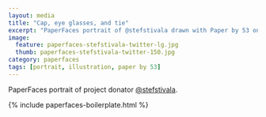```yaml
---
layout: media
title: "Cap, eye glasses, and tie"
excerpt: "PaperFaces portrait of @stefstivala drawn with Paper by 53 on an iPad."
image: 
  feature: paperfaces-stefstivala-twitter-lg.jpg
  thumb: paperfaces-stefstivala-twitter-150.jpg
category: paperfaces
tags: [portrait, illustration, paper by 53]
---
```


PaperFaces portrait of project donator [@stefstivala](http://twitter.com/stefstivala).

{% include paperfaces-boilerplate.html %}